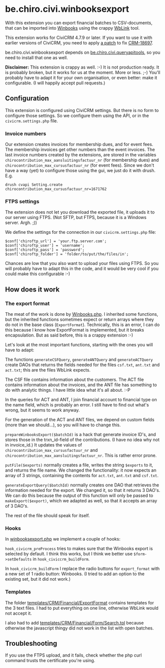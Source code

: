 # be.chiro.civi.winbooksexport

With this extension you can export financial batches to CSV-documents,
that can be imported into [Winbooks](https://www.winbooks.be) using the
crappy [WbLink](http://www.igsoft.eu/WikiFrWinBooks/index.php) tool.

This extension works for CiviCRM 4.7.9 or later. If you want to use it with
earlier versions of CiviCRM, you need to apply
[a patch](https://issues.civicrm.org/jira/browse/CRM-18697) to fix
[CRM-18697](https://issues.civicrm.org/jira/browse/CRM-18697).

be.chiro.civi.winbooksexport depends on
[be.chiro.civi.queryapitools](https://github.com/Chirojeugd-Vlaanderen/queryapitools),
so you need to install that one as well.

**Disclaimer:** This extension is crappy as well. :-) It is not production ready. It is probably broken, but it works for us at the moment. More or less. ;-)
You'll probably have to adapt it for your own organisation, or even better:
make it configurable. (I will happily accept pull requests.)

## Configuration

This extension is configured using CiviCRM settings. But there is no form
to configure those settings. So we configure them using the API, or in the
`civicrm.settings.php` file.

### Invoice numbers

Our extension creates invoices for membership dues, and for event fees. The membership invoices get other numbers than the event invoices. The last invoice numbers created by the extensions, are stored in the variables `chirocontribution_max_aansluitingsfactuur_nr` (for membership dues) and `chirocontribution_max_cursusfactuur_nr` (for event fees). Since we don't have a way (yet) to configure those using the gui, we just do it with drush. E.g.

    drush cvapi Setting.create chirocontribution_max_cursusfactuur_nr=1671762

### FTPS settings

The extension does not let you download the exported file, it uploads it to our server using FTPS. (Not SFTP, but FTPS, because it is a Windows server. Argh. ;))

We define the settings for the connection in our `civicrm.settings.php` file:

    $conf['chiroftp_url'] = 'your.ftp.server.com';
    $conf['chiroftp_user'] = 'username';
    $conf['chiroftp_pass'] = 'password';
    $conf['chiroftp_folder'] = 'folder/to/put/the/files/in';

Chances are low that you also want to upload your files using FTPS. So you
will probably have to adapt this in the code, and it would be very cool if
you could make this configurable :-)

## How does it work

### The export format

The meat of the work is done by [Winbooks.php](CRM/Financial/BAO/ExportFormat/Winbooks.php).
I inherited some functions, but the inherited functions sometimes expect or return arrays where they do not in the base class (`ExportFormat`). Technically, this is an error, I can do this because I know how ExportFormat is implemented, but it breaks encapsulation. But as said before, this is a crappy extension :-)

Let's look at the most important functions, starting with the ones you will have to adapt:

The functions `generateCSFQuery`, `generateANTQuery` and `generateACTQuery` create DAOs that returns the fields needed for the files `csf.txt`, `ant.txt` and `act.txt`; this are the files WbLink expects.

The CSF file contains information about the customers.
The ACT file contains information about the invoices, and the ANT file has something to do with analytic things. I have little idea what it's all about. :-P

In the queries for ACT and ANT, I join financial account to financial type on the name field, which is probably an error. I still have to find out what's wrong, but it seems to work anyway.

For the generation of the ACT and ANT files, we depend on custom fields (more than we should...), so you will have to change this.

`prepareWinbooksExport($batchId)` is a hack that generate invoice ID's, and stores those in the trxn_id-field of the contributions. (I have no idea why not in invoice_id.) It updates the values of `chirocontribution_max_cursusfactuur_nr` and `chirocontribution_max_aansluitingsfactuur_nr`. This is rather error prone.

`putFile($exports)` normally creates a file, writes the string `$exports` to it, and returns the file name. We changed the functionality: it now expects an array of 3 strings, containing the contents for `act.txt`, `ant.txt` and `csf.txt`.

`generateExportQuery($batchId)` normally creates one DAO that retrieves the information needed for the export. We changed it, so that it returns 3 DAO's. We can do this because the output of this function will only be passed to `makeExport($export)`, which we adapted as well, so that
it accepts an array of 3 DAO's.

The rest of the file should speak for itself.

### Hooks

In [winbooksexport.php](winbooksexport.php) we implement a couple of hooks:

`hook_civicrm_preProcess` tries to makes sure that the Winbooks export is selected by default. I think this works, but I think we better use `$form->setDefaults` in `hook_civiccrm_buildForm`.

In `hook_civicrm_buildForm` I replace the radio buttons for `export_format` with a new set of 1 radio button: Winbooks. (I tried to add an option to the existing set, but it did not work.)

### Templates

The folder [templates/CRM/Financial/ExportFormat](templates/CRM/Financial/ExportFormat) contains templates for the 3 text files. I had to put everything on one line, otherwise WbLink would not accept it.

I also had to add [templates/CRM/Financial/Form/Search.tpl](templates/CRM/Financial/Form/Search.tpl) because otherwise the javascript thingy did not work in the list with open batches.

## Troubleshooting

If you use the FTPS upload, and it fails, check whether the php curl command
trusts the certificate you're using.

